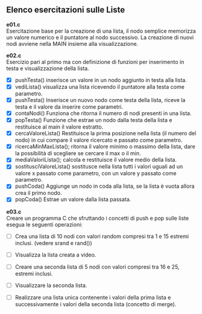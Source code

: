 ## Elenco esercitazioni sulle Liste

**e01.c**  
Esercitazione base per la creazione di una lista, il nodo semplice memorizza un valore numerico e il puntatore al nodo successivo. La creazione di nuovi nodi avviene nella MAIN insieme alla visualizzazione.

**e02.c**  
Esercizio pari al primo ma con definizione di funzioni per inserimento in testa e visualizzazione della lista.
- [x] pushTesta() inserisce un valore in un nodo aggiunto in testa alla lista.
- [x] vediLista() visualizza una lista ricevendo il puntatore alla testa come parametro.
- [x] pushTesta() Inserisce un nuovo nodo come testa della lista, riceve la testa e il valore da inserire come parametri.
- [x] contaNodi() Funziona che ritorna il numero di nodi presenti in una lista.
- [x] popTesta() Funzione che estrae un nodo dalla testa della lista e restituisce al main il valore estratto.
- [x] cercaValoreLista() Restituisce la prima posizione nella lista (il numero del nodo) in cui compare il valore ricercato e passato come parametro.
- [x] ricercaMinMaxLista(); ritorna il valore minimo o massimo della lista, dare la possibilità di scegliere se cercare il max o il min.
- [x] mediaValoriLista(); calcola e restituisce il valore medio della lista.
- [x] sostitusciValoreLista() sostitusce nella lista tutti i valori uguali ad un valore x passato come parametro, con un valore y passato come parametro.
- [x] pushCoda() Aggiunge un nodo in coda alla lista, se la lista è vuota allora crea il primo nodo.
- [x] popCoda() Estrae un valore dalla lista passata.

**e03.c**  
Creare un programma C che sfruttando i concetti di push e pop sulle liste esegua le seguenti operazioni:
- [ ] Crea una lista di 10 nodi con valori random compresi tra 1 e 15 estremi inclusi. (vedere srand e rand())
- [ ] Visualizza la lista creata a video. 
- [ ] Creare una seconda lista di 5 nodi con valori compresi tra 16 e 25, estremi inclusi. 
- [ ] Visualizzare la seconda lista. 
- [ ] Realizzare una lista unica contenente i valori della prima lista e successivamente i valori della seconda lista (concetto di merge).

